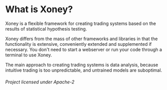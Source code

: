 # What is Xoney?

Xoney is a flexible framework for creating trading systems based on the results
of statistical hypothesis testing.

Xoney differs from the mass of other frameworks and libraries in that the 
functionality is extensive, conveniently extended and supplemented if 
necessary. You don't need to start a webserver or run your code through a terminal to use Xoney.

The main approach to creating trading systems is data analysis, because 
intuitive trading is too unpredictable, and untrained models are suboptimal.

<h6> Project licensed under Apache-2 </h6>
